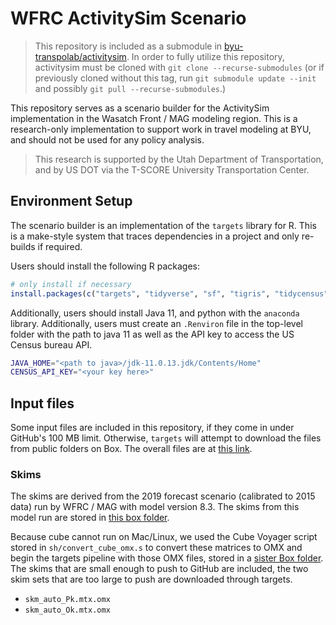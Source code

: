 # WFRC ActivitySim Scenario

>This repository is included as a submodule in [byu-transpolab/activitysim](https://github.com/byu-transpolab/activitysim).
In order to fully utilize this repository, activitysim must be cloned with
`git clone --recurse-submodules` (or if previously cloned without this tag,
run `git submodule update --init` and possibly `git pull --recurse-submodules`.)

This repository serves as a scenario builder for the ActivitySim implementation
in the Wasatch Front / MAG modeling region. This is a research-only 
implementation to support work in travel modeling at BYU, and should not be used
for any policy analysis.

> This research is supported by the Utah Department of Transportation, and 
by US DOT via the T-SCORE University Transportation Center.

## Environment Setup

The scenario builder is an implementation of the `targets` library for R. This is
a make-style system that traces dependencies in a project and only re-builds if 
required.

Users should install the following R packages:

```r
# only install if necessary
install.packages(c("targets", "tidyverse", "sf", "tigris", "tidycensus"))
```

Additionally, users should install Java 11, and python with the `anaconda`
library. Additionally, users must create an `.Renviron` file in the top-level
folder with the path to java 11 as well as the API key to access the US Census
bureau API.

```sh
JAVA_HOME="<path to java>/jdk-11.0.13.jdk/Contents/Home"
CENSUS_API_KEY="<your key here>"
```


## Input files

Some input files are included in this repository, if they come in under 
GitHub's 100 MB limit. Otherwise, `targets` will attempt to download the 
files from public folders on Box. The overall files are at 
[this link](https://byu.box.com/s/jeqa5akd6h3m2q6c4308wnlam9wizjhm). 


### Skims

The skims are derived from the 2019 forecast scenario (calibrated to 2015 data)
run by WFRC / MAG with model version 8.3. The skims from this model run are stored 
in [this box folder](https://byu.box.com/s/o4l2e7zdgvjfkoaux739laf90pox2m02). 

Because cube cannot run on Mac/Linux, we used the Cube Voyager 
script stored in `sh/convert_cube_omx.s` to convert these matrices to OMX and
begin the targets pipeline with those OMX files, stored
in a [sister Box folder](https://byu.box.com/s/nszd42o14ubqohnjubrztex5h1od4tal).
The skims that are small enough to push to GitHub are included, the two skim sets
that are too large to push are downloaded through targets.

  - `skm_auto_Pk.mtx.omx`
  - `skm_auto_Ok.mtx.omx`

